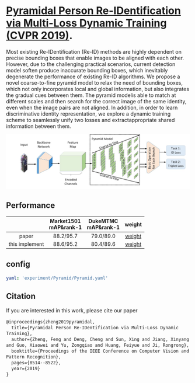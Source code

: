 # [Pyramidal Person Re-IDentification via Multi-Loss Dynamic Training (CVPR 2019)](http://openaccess.thecvf.com/content_CVPR_2019/papers/Zheng_Pyramidal_Person_Re-IDentification_via_Multi-Loss_Dynamic_Training_CVPR_2019_paper.pdf). 

Most existing Re-IDentification (Re-ID) methods are highly dependent on precise bounding boxes that enable images to be aligned with each other. However, due to the challenging practical scenarios, current detection model soften produce inaccurate bounding boxes, which inevitably degenerate the performance of existing Re-ID algorithms. We propose a novel coarse-to-fine pyramid model to relax the need of bounding boxes, which not only incorporates local and global information, but also integrates the gradual cues between them. The pyramid modelis able to match at different scales and then search for the correct image of the same identity, even when the image pairs are not aligned. In addition, in order to learn discriminative identity representation, we explore a dynamic training scheme to seamlessly unify two losses and extractappropriate shared information between them. 

![Framework](figures/framework.JPG)


## Performance

||Market1501<br>mAP&rank-1</br>|DukeMTMC<br>mAP&rank-1</br>|weight|
|:-:|:-:|:-:|:-:|
|paper|88.2/95.7|79.0/89.0|[weight](https://drive.google.com/drive/folders/1vK30A-8FlQbQGVT-Wv9W9qMz-A74fv_3?usp=sharing)|
|this implement|88.6/95.2|80.4/89.6|[weight](https://drive.google.com/drive/folders/1vK30A-8FlQbQGVT-Wv9W9qMz-A74fv_3?usp=sharing)|

## config
```yaml
yaml: 'experiment/Pyramid/Pyramid.yaml'
```
## Citation
If you are interested in this work, please cite our paper
```
@inproceedings{zheng2019pyramidal,
  title={Pyramidal Person Re-IDentification via Multi-Loss Dynamic Training},
  author={Zheng, Feng and Deng, Cheng and Sun, Xing and Jiang, Xinyang and Guo, Xiaowei and Yu, Zongqiao and Huang, Feiyue and Ji, Rongrong},
  booktitle={Proceedings of the IEEE Conference on Computer Vision and Pattern Recognition},
  pages={8514--8522},
  year={2019}
}
```
